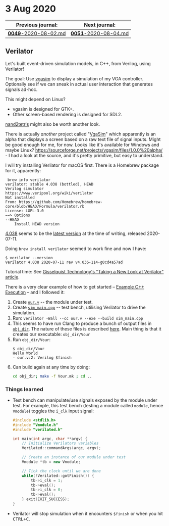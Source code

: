 # 3 Aug 2020

| Previous journal: | Next journal: |
|-|-|
| [**0049**-2020-08-02.md](./0049-2020-08-02.md) | [**0051**-2020-08-04.md](./0051-2020-08-04.md) |

## Verilator

Let's built event-driven simulation models, in C++, from Verilog, using Verilator!

The goal: Use [vgasim](https://github.com/ZipCPU/vgasim) to display a simulation of my VGA controller. Optionally see if we can sneak in actual user interaction that generates signals ad-hoc.

This might depend on Linux?
*   vgasim is designed for GTK+.
*   Other screen-based rendering is designed for SDL2.

[nand2tetris](https://www.nand2tetris.org/) might also be worth another look.

There is actually *another* project called "[VgaSim](https://sourceforge.net/p/vgasim/wiki/Home/)" which apparently is an alpha that displays a screen based on a raw text file of signal inputs. Might be good enough for me, for now. Looks like it's available for Windows and maybe Linux? https://sourceforge.net/projects/vgasim/files/1.0.0%20alpha/ - I had a look at the source, and it's pretty primitive, but easy to understand.

I will try installing Verilator for macOS first. There is a Homebrew package for it, apparently:

```
 brew info verilator
verilator: stable 4.038 (bottled), HEAD
Verilog simulator
https://www.veripool.org/wiki/verilator
Not installed
From: https://github.com/Homebrew/homebrew-core/blob/HEAD/Formula/verilator.rb
License: LGPL-3.0
==> Options
--HEAD
    Install HEAD version
```

[4.038](https://github.com/verilator/verilator-announce/issues/35) seems to be the [latest version](https://github.com/verilator/verilator-announce/issues) at the time of writing, released 2020-07-11.

Doing `brew install verilator` seemed to work fine and now I have:

```
$ verilator --version
Verilator 4.038 2020-07-11 rev v4.036-114-g0cd4a57ad
```

Tutorial time: See [Gisselquist Technology's "Taking a New Look at Verilator" article](http://zipcpu.com/blog/2017/06/21/looking-at-verilator.html).

There is a very clear example of how to get started – [Example C++ Execution](https://www.veripool.org/projects/verilator/wiki/Manual-verilator#EXAMPLE-C-EXECUTION) – and I followed it:
1.  Create [`our.v`](https://github.com/algofoogle/sandpit/blob/master/fpga/verilator/test01/t01a/our.v) -- the module under test.
2.  Create [`sim_main.cpp`](https://github.com/algofoogle/sandpit/blob/master/fpga/verilator/test01/t01a/sim_main.cpp) -- test bench, utilising Verilator to drive the simulation.
3.  Run: `verilator -Wall --cc our.v --exe --build sim_main.cpp`
4.  This seems to have run Clang to produce a bunch of output files in [`obj_dir`](https://github.com/algofoogle/sandpit/tree/master/fpga/verilator/test01/t01a/obj_dir). The nature of these files is described [here](https://www.veripool.org/projects/verilator/wiki/Manual-verilator#FILES). Main thing is that it creates our executable: `obj_dir/Vour`
5.  Run `obj_dir/Vour`:
    ```
    $ obj_dir/Vour 
    Hello World
    - our.v:2: Verilog $finish
    ```
6.  Can build again at any time by doing:
    ```bash
    cd obj_dir; make -f Vour.mk ; cd ..
    ```

### Things learned

*   Test bench can manipulate/use signals exposed by the module under test. For example, this test bench (testing a module called `module`, hence `Vmodule`) toggles the `i_clk` input signal:
    ```c++
    #include <stdlib.h>
    #include "Vmodule.h"
    #include "verilated.h"

    int main(int argc, char **argv) {
        // Initialize Verilators variables
        Verilated::commandArgs(argc, argv);

        // Create an instance of our module under test
        Vmodule *tb = new Vmodule;

        // Tick the clock until we are done
        while(!Verilated::gotFinish()) {
            tb->i_clk = 1;
            tb->eval();
            tb->i_clk = 0;
            tb->eval();
        } exit(EXIT_SUCCESS);
    }
    ```
*   Verilator will stop simulation when it encounters `$finish` or when you hit <kbd>CTRL+C</kbd>.
